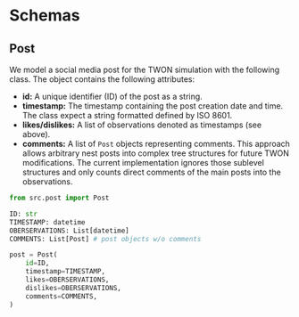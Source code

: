 # Schemas

## Post
We model a social media post for the TWON simulation with the following class. The object contains the following attributes:
- **id:** A unique identifier (ID) of the post as a string.
- **timestamp:** The timestamp containing the post creation date and time. The class expect a string formatted defined by ISO 8601.
- **likes/dislikes:** A list of observations denoted as timestamps (see above).
- **comments:** A list of `Post` objects representing comments. This approach allows arbitrary nest posts into complex tree structures for future TWON modifications. The current implementation ignores those sublevel structures and only counts direct comments of the main posts into the observations.


```python
from src.post import Post

ID: str
TIMESTAMP: datetime
OBERSERVATIONS: List[datetime]
COMMENTS: List[Post] # post objects w/o comments

post = Post(
    id=ID,
    timestamp=TIMESTAMP,
    likes=OBERSERVATIONS,
    dislikes=OBERSERVATIONS,
    comments=COMMENTS,
)
```